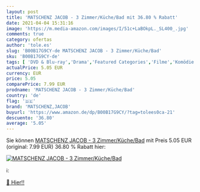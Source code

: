 ```yaml
---
layout: post
title: 'MATSCHENZ JACOB - 3 Zimmer/Küche/Bad mit 36.80 % Rabatt'
date: 2021-04-04 15:31:16
image: 'https://m.media-amazon.com/images/I/51c+LaBOkpL._SL400_.jpg'
comments: true
category: ofertas
author: 'tole.es'
slug: 'B00B17G9CY-de MATSCHENZ JACOB - 3 Zimmer/Küche/Bad'
sku: 'B00B17G9CY-de'
tags: [ 'DVD & Blu-ray','Drama','Featured Categories','Filme','Komödie & Unterhaltung','matschenz,jacob', ]
actualPrice: 5.05 EUR
currency: EUR
price: 5.05
comparePrice: 7.99 EUR
prodname: 'MATSCHENZ JACOB - 3 Zimmer/Küche/Bad'
country: 'de'
flag: '🇩🇪'
brand: 'MATSCHENZ,JACOB'
buyurl: 'https://www.amazon.de/dp/B00B17G9CY/?tag=tolees0ca-21'
descuento: '36.80'
average: '5.05'
---
```


Sie können [MATSCHENZ JACOB - 3 Zimmer/Küche/Bad](https://www.amazon.de/dp/B00B17G9CY/?tag=tolees0ca-21) mit Preis 5.05 EUR (original: 7.99 EUR) 36.80 % Rabatt hier:

[![MATSCHENZ JACOB - 3 Zimmer/Küche/Bad](https://m.media-amazon.com/images/I/51c+LaBOkpL._SL400_.jpg)](https://www.amazon.de/dp/B00B17G9CY/?tag=tolees0ca-21)

ℹ️:


[🛒 Hier!!](https://www.amazon.de/dp/B00B17G9CY/?tag=tolees0ca-21)
